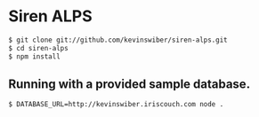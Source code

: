 # Siren ALPS

```bash
$ git clone git://github.com/kevinswiber/siren-alps.git
$ cd siren-alps
$ npm install
```

## Running with a provided sample database.

```bash
$ DATABASE_URL=http://kevinswiber.iriscouch.com node .
```
